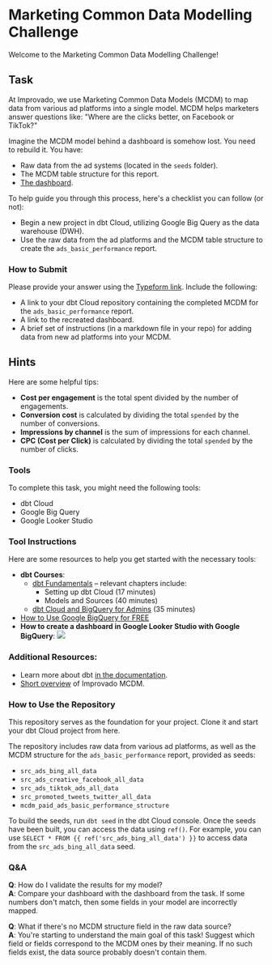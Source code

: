 # Marketing Common Data Modelling Challenge

Welcome to the Marketing Common Data Modelling Challenge!

## Task

At Improvado, we use Marketing Common Data Models (MCDM) to map data from various ad platforms into a single model. MCDM helps marketers answer questions like: "Where are the clicks better, on Facebook or TikTok?"

Imagine the MCDM model behind a dashboard is somehow lost. You need to rebuild it. You have:
- Raw data from the ad systems (located in the `seeds` folder).
- The MCDM table structure for this report.
- [The dashboard](https://lookerstudio.google.com/reporting/fa668749-b82f-41a8-a12e-f7d9c0733b57/page/tEnnC).

To help guide you through this process, here's a checklist you can follow (or not):
- Begin a new project in dbt Cloud, utilizing Google Big Query as the data warehouse (DWH).
- Use the raw data from the ad platforms and the MCDM table structure to create the `ads_basic_performance` report.

### How to Submit

Please provide your answer using the [Typeform link](https://improvado.typeform.com/to/efqlu4kP). Include the following:
- A link to your dbt Cloud repository containing the completed MCDM for the `ads_basic_performance` report.
- A link to the recreated dashboard.
- A brief set of instructions (in a markdown file in your repo) for adding data from new ad platforms into your MCDM.

## Hints

Here are some helpful tips:
- **Cost per engagement** is the total spent divided by the number of engagements.
- **Conversion cost** is calculated by dividing the total `spended` by the number of conversions.
- **Impressions by channel** is the sum of impressions for each channel.
- **CPC (Cost per Click)** is calculated by dividing the total `spended` by the number of clicks.

### Tools

To complete this task, you might need the following tools:
- dbt Cloud
- Google Big Query
- Google Looker Studio

### Tool Instructions

Here are some resources to help you get started with the necessary tools:
- **dbt Courses**:
    - [dbt Fundamentals](https://courses.getdbt.com/courses/fundamentals) – relevant chapters include:
        - Setting up dbt Cloud (17 minutes)
        - Models and Sources (40 minutes)
    - [dbt Cloud and BigQuery for Admins](https://courses.getdbt.com/courses/dbt-cloud-and-bigquery-for-admins) (35 minutes)
- [How to Use Google BigQuery for FREE](https://levelup.gitconnected.com/how-to-use-google-bigquery-for-free-9c2a65e3a78c#)
- **How to create a dashboard in Google Looker Studio with Google BigQuery**: ![](https://github.com/technomonah/dbt_mcdm_challenge/blob/main/how_to_export_gbq_to_looker.gif)

### Additional Resources:

- Learn more about dbt [in the documentation](https://docs.getdbt.com/docs/introduction).
- [Short overview](https://improvado.io/products/mcdm) of Improvado MCDM.

### How to Use the Repository

This repository serves as the foundation for your project. Clone it and start your dbt Cloud project from here.

The repository includes raw data from various ad platforms, as well as the MCDM structure for the `ads_basic_performance` report, provided as seeds:

- `src_ads_bing_all_data`
- `src_ads_creative_facebook_all_data`
- `src_ads_tiktok_ads_all_data`
- `src_promoted_tweets_twitter_all_data`
- `mcdm_paid_ads_basic_performance_structure`

To build the seeds, run `dbt seed` in the dbt Cloud console. Once the seeds have been built, you can access the data using `ref()`. For example, you can use `SELECT * FROM {{ ref('src_ads_bing_all_data') }}` to access data from the `src_ads_bing_all_data` seed.

### Q&A

**Q**: How do I validate the results for my model?  
**A**: Compare your dashboard with the dashboard from the task. If some numbers don't match, then some fields in your model are incorrectly mapped.

**Q**: What if there's no MCDM structure field in the raw data source?  
**A**: You're starting to understand the main goal of this task! Suggest which field or fields correspond to the MCDM ones by their meaning. If no such fields exist, the data source probably doesn't contain them.
